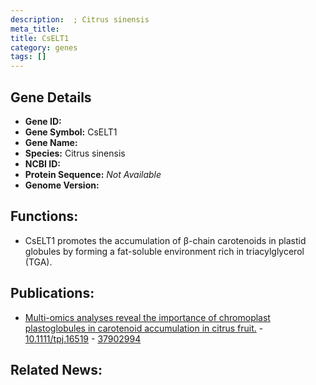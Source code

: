 ```yaml
---
description:  ; Citrus sinensis
meta_title:
title: CsELT1
category: genes
tags: []
---
```


## Gene Details
- **Gene ID:**	[](https://www.maizegdb.org/gene_center/gene/)
- **Gene Symbol:** CsELT1
- **Gene Name:** 
- **Species:** Citrus sinensis
- **NCBI ID:** [  ]()
- **Protein Sequence:** *Not Available*
- **Genome Version:** []()

## Functions:
   - CsELT1 promotes the accumulation of β-chain carotenoids in plastid globules by forming a fat-soluble environment rich in triacylglycerol (TGA).

## Publications:
   - [Multi-omics analyses reveal the importance of chromoplast plastoglobules in carotenoid accumulation in citrus fruit.]( https://onlinelibrary.wiley.com/doi/10.1111/tpj.16519 ) - [10.1111/tpj.16519]( https://onlinelibrary.wiley.com/doi/10.1111/tpj.16519 ) - [37902994](https://pubmed.ncbi.nlm.nih.gov/37902994/)

## Related News:
